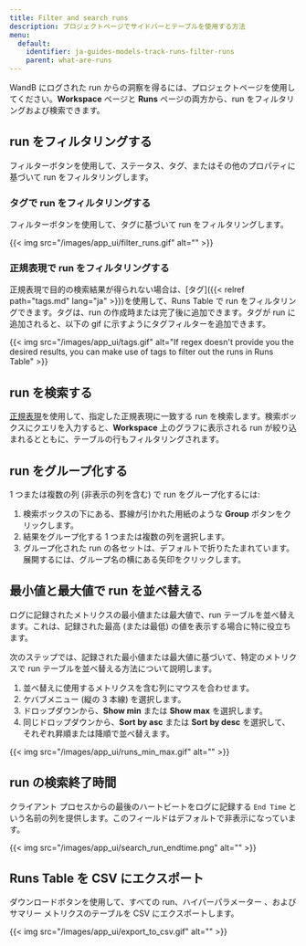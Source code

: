 ```yaml
---
title: Filter and search runs
description: プロジェクトページでサイドバーとテーブルを使用する方法
menu:
  default:
    identifier: ja-guides-models-track-runs-filter-runs
    parent: what-are-runs
---
```


WandB にログされた run からの洞察を得るには、プロジェクトページを使用してください。**Workspace** ページと **Runs** ページの両方から、run をフィルタリングおよび検索できます。

## run をフィルタリングする

フィルターボタンを使用して、ステータス、タグ、またはその他のプロパティに基づいて run をフィルタリングします。

### タグで run をフィルタリングする

フィルターボタンを使用して、タグに基づいて run をフィルタリングします。

{{< img src="/images/app_ui/filter_runs.gif" alt="" >}}

### 正規表現で run をフィルタリングする

正規表現で目的の検索結果が得られない場合は、[タグ]({{< relref path="tags.md" lang="ja" >}})を使用して、Runs Table で run をフィルタリングできます。タグは、run の作成時または完了後に追加できます。タグが run に追加されると、以下の gif に示すようにタグフィルターを追加できます。

{{< img src="/images/app_ui/tags.gif" alt="If regex doesn't provide you the desired results, you can make use of tags to filter out the runs in Runs Table" >}}

## run を検索する

[正規表現](https://dev.mysql.com/doc/refman/8.0/en/regexp.html)を使用して、指定した正規表現に一致する run を検索します。検索ボックスにクエリを入力すると、**Workspace** 上のグラフに表示される run が絞り込まれるとともに、テーブルの行もフィルタリングされます。

## run をグループ化する

1 つまたは複数の列 (非表示の列を含む) で run をグループ化するには:

1. 検索ボックスの下にある、罫線が引かれた用紙のような **Group** ボタンをクリックします。
2. 結果をグループ化する 1 つまたは複数の列を選択します。
3. グループ化された run の各セットは、デフォルトで折りたたまれています。展開するには、グループ名の横にある矢印をクリックします。

## 最小値と最大値で run を並べ替える
ログに記録されたメトリクスの最小値または最大値で、run テーブルを並べ替えます。これは、記録された最高 (または最低) の値を表示する場合に特に役立ちます。

次のステップでは、記録された最小値または最大値に基づいて、特定のメトリクスで run テーブルを並べ替える方法について説明します。

1. 並べ替えに使用するメトリクスを含む列にマウスを合わせます。
2. ケバブメニュー (縦の 3 本線) を選択します。
3. ドロップダウンから、**Show min** または **Show max** を選択します。
4. 同じドロップダウンから、**Sort by asc** または **Sort by desc** を選択して、それぞれ昇順または降順で並べ替えます。

{{< img src="/images/app_ui/runs_min_max.gif" alt="" >}}

## run の検索終了時間

クライアント プロセスからの最後のハートビートをログに記録する `End Time` という名前の列を提供します。このフィールドはデフォルトで非表示になっています。

{{< img src="/images/app_ui/search_run_endtime.png" alt="" >}}

## Runs Table を CSV にエクスポート

ダウンロードボタンを使用して、すべての run、ハイパーパラメーター 、およびサマリー メトリクスのテーブルを CSV にエクスポートします。

{{< img src="/images/app_ui/export_to_csv.gif" alt="" >}}